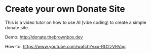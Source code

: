 # Create your own Donate Site

This is a video tutor on how to use AI (vibe coding) to create a simple donate site.

Demo: http://donate.thebrownbox.dev

How-to: https://www.youtube.com/watch?v=x-RG2zVRVag
